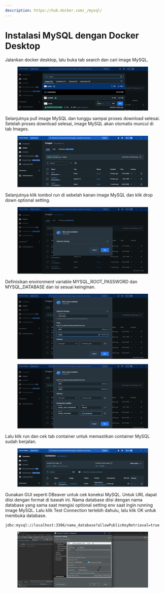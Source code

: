 ```yaml
---
description: https://hub.docker.com/_/mysql/
---
```


# Instalasi MySQL dengan Docker Desktop

Jalankan docker desktop, lalu buka tab search dan cari image MySQL.

<figure><img src="../.gitbook/assets/docker mysql.png" alt=""><figcaption></figcaption></figure>

Selanjutnya pull image MySQL dan tunggu sampai proses download selesai. Setelah proses download selesai, image MySQL akan otomatis muncul di tab Images.

<figure><img src="../.gitbook/assets/Docker mysql images.png" alt=""><figcaption></figcaption></figure>

Selanjutnya klik tombol run di sebelah kanan image MySQL dan klik drop down optional setting.&#x20;

<figure><img src="../.gitbook/assets/mysql optional setting.png" alt=""><figcaption></figcaption></figure>

Definisikan environment variable MYSQL\_ROOT\_PASSWORD dan MYSQL\_DATABASE dan isi sesuai keinginan.

<figure><img src="../.gitbook/assets/docker mysql run.png" alt=""><figcaption></figcaption></figure>

<figure><img src="../.gitbook/assets/docker mysql env.png" alt=""><figcaption></figcaption></figure>

Lalu klik run dan cek tab container untuk memastikan container MySQL sudah berjalan.

<figure><img src="../.gitbook/assets/docker mysql image.png" alt=""><figcaption></figcaption></figure>

Gunakan GUI seperti DBeaver untuk cek koneksi MySQL. Untuk URL dapat diisi dengan format di bawah ini. Nama database diisi dengan nama database yang sama saat mengisi optional setting env saat ingin running image MySQL.  Lalu klik Test Connection terlebih dahulu, lalu klik OK untuk membuka database.

```
jdbc:mysql://localhost:3306/nama_database?allowPublicKeyRetrieval=true
```

<figure><img src="../.gitbook/assets/Dbeaver.png" alt=""><figcaption></figcaption></figure>
